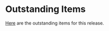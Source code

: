 # Outstanding Items

&#x20;[Here](https://telecominfraproject.atlassian.net/wiki/spaces/WIFI/pages/1610973185/2.6+Release+Status+-+In+Progress#Release-Notes) are the outstanding items for this release.


